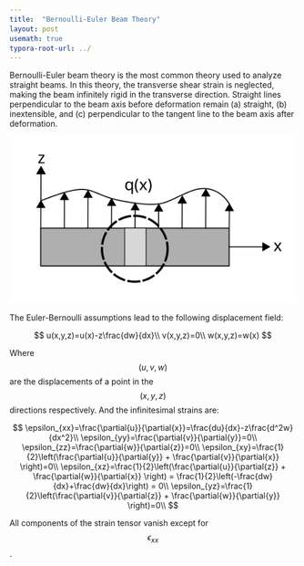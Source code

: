 ```yaml
---
title:  "Bernoulli-Euler Beam Theory"
layout: post
usemath: true
typora-root-url: ../
---
```

Bernoulli-Euler beam theory is the most common theory used to analyze straight beams. In this theory, the transverse shear strain is neglected, making the beam infinitely rigid in the transverse direction. Straight lines perpendicular to the beam axis before deformation remain (a) straight, (b) inextensible, and (c) perpendicular to the tangent line to the beam axis after deformation.

![beam](/assets/images/beam.svg)

The Euler-Bernoulli assumptions lead to the following displacement field:

$$
u(x,y,z)=u(x)-z\frac{dw}{dx}\\
v(x,y,z)=0\\
w(x,y,z)=w(x)
$$


Where $$(u,v,w)$$ are the displacements of a point in the $$(x,y,z)$$ directions respectively. And the infinitesimal strains are:


$$
\epsilon_{xx}=\frac{\partial{u}}{\partial{x}}=\frac{du}{dx}-z\frac{d^2w}{dx^2}\\
\epsilon_{yy}=\frac{\partial{v}}{\partial{y}}=0\\
\epsilon_{zz}=\frac{\partial{w}}{\partial{z}}=0\\
\epsilon_{xy}=\frac{1}{2}\left(\frac{\partial{u}}{\partial{y}} + \frac{\partial{v}}{\partial{x}} \right)=0\\
\epsilon_{xz}=\frac{1}{2}\left(\frac{\partial{u}}{\partial{z}} + \frac{\partial{w}}{\partial{x}} \right) = \frac{1}{2}\left(-\frac{dw}{dx}+\frac{dw}{dx}\right) = 0\\
\epsilon_{yz}=\frac{1}{2}\left(\frac{\partial{v}}{\partial{z}} + \frac{\partial{w}}{\partial{y}} \right)=0\\
$$

All components of the strain tensor vanish except for $$\epsilon_{xx}$$. 
